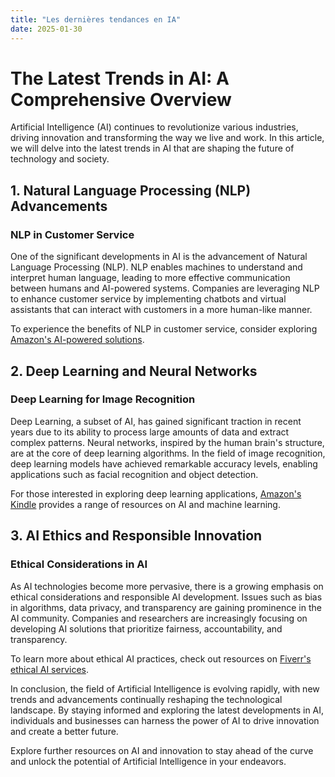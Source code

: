 ```yaml
---
title: "Les dernières tendances en IA"
date: 2025-01-30
---
```


# The Latest Trends in AI: A Comprehensive Overview

Artificial Intelligence (AI) continues to revolutionize various industries, driving innovation and transforming the way we live and work. In this article, we will delve into the latest trends in AI that are shaping the future of technology and society.

## 1. Natural Language Processing (NLP) Advancements

### NLP in Customer Service
One of the significant developments in AI is the advancement of Natural Language Processing (NLP). NLP enables machines to understand and interpret human language, leading to more effective communication between humans and AI-powered systems. Companies are leveraging NLP to enhance customer service by implementing chatbots and virtual assistants that can interact with customers in a more human-like manner.

To experience the benefits of NLP in customer service, consider exploring [Amazon's AI-powered solutions](https://www.amazon.fr/amazonprime?_encoding=UTF8&primeCampaignId=prime_assoc_ft&tag=zenzen0d-21France).

## 2. Deep Learning and Neural Networks

### Deep Learning for Image Recognition
Deep Learning, a subset of AI, has gained significant traction in recent years due to its ability to process large amounts of data and extract complex patterns. Neural networks, inspired by the human brain's structure, are at the core of deep learning algorithms. In the field of image recognition, deep learning models have achieved remarkable accuracy levels, enabling applications such as facial recognition and object detection.

For those interested in exploring deep learning applications, [Amazon's Kindle](https://www.amazon.fr/kindle-dbs/hz/signup?tag=zenzen0d-21France) provides a range of resources on AI and machine learning.

## 3. AI Ethics and Responsible Innovation

### Ethical Considerations in AI
As AI technologies become more pervasive, there is a growing emphasis on ethical considerations and responsible AI development. Issues such as bias in algorithms, data privacy, and transparency are gaining prominence in the AI community. Companies and researchers are increasingly focusing on developing AI solutions that prioritize fairness, accountability, and transparency.

To learn more about ethical AI practices, check out resources on [Fiverr's ethical AI services](https://go.fiverr.com/visit/?bta=1071918&brand=fiverrmarketplace).

In conclusion, the field of Artificial Intelligence is evolving rapidly, with new trends and advancements continually reshaping the technological landscape. By staying informed and exploring the latest developments in AI, individuals and businesses can harness the power of AI to drive innovation and create a better future.

Explore further resources on AI and innovation to stay ahead of the curve and unlock the potential of Artificial Intelligence in your endeavors.